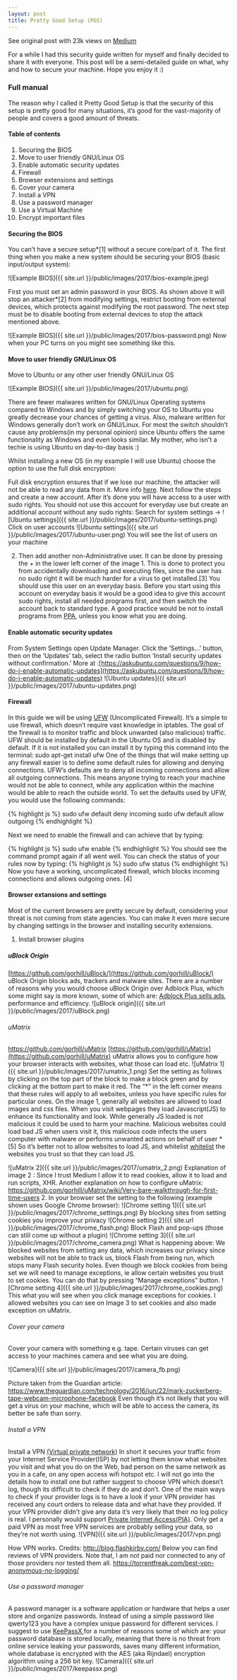 ```yaml
---
layout: post
title: Pretty Good Setup (PGS)
---
```

<div class="message">
  See original post with 23k views on <a href="https://medium.com/@uzakov/pretty-good-setup-pgs-4d3b58b4341a">Medium</a>
</div>

For a while I had this security guide written for myself and finally decided to share it with everyone. This post will be a semi-detailed guide on what, why and how to secure your machine. Hope you enjoy it :)

### Full manual
The reason why I called it Pretty Good Setup is that the security of this setup is pretty good for many situations, it’s good for the vast-majority of people and covers a good amount of threats.

#### Table of contents

1. Securing the BIOS
2. Move to user friendly GNU/Linux OS
3. Enable automatic security updates
4. Firewall
5. Browser extensions and settings
6. Cover your camera
7. Install a VPN
8. Use a password manager
9. Use a Virtual Machine
10. Encrypt important files

#### Securing the BIOS
You can’t have a secure setup*[1] without a secure core/part of it. The first thing when you make a new system should be securing your BIOS (basic input/output system):

![Example BIOS]({{ site.url }}/public/images/2017/bios-example.jpeg)

First you must set an admin password in your BIOS. As shown above it will stop an attacker*[2] from modifying settings, restrict booting from external devices, which protects against modifying the root password. The next step must be to disable booting from external devices to stop the attack mentioned above.

![Example BIOS]({{ site.url }}/public/images/2017/bios-password.png) Now when your PC turns on you might see something like this.

#### Move to user friendly GNU/Linux OS

Move to Ubuntu or any other user friendly GNU/Linux OS

![Example BIOS]({{ site.url }}/public/images/2017/ubuntu.png)

There are fewer malwares written for GNU/Linux Operating systems compared to Windows and by simply switching your OS to Ubuntu you greatly decrease your chances of getting a virus. Also, malware written for Windows generally don’t work on GNU/Linux. For most the switch shouldn’t cause any problems(in my personal opinion) since Ubuntu offers the same functionality as Windows and even looks similar. My mother, who isn't a techie is using Ubuntu on day-to-day basis :)

Whilst installing a new OS (in my example I will use Ubuntu) choose the option to use the full disk encryption:

Full disk encryption ensures that if we lose our machine, the attacker will not be able to read any data from it. More info <a href="https://en.wikipedia.org/wiki/Disk_encryption">here</a>. Next follow the steps and create a new account. After it’s done you will have access to a user with sudo rights. You should not use this account for everyday use but create an additional account without any sudo rights:
Search for system settings ->
![Ubuntu settings]({{ site.url }}/public/images/2017/ubuntu-settings.png)
Click on user accounts
![Ubuntu settings]({{ site.url }}/public/images/2017/ubuntu-user.png)
You will see the list of users on your machine

2) Then add another non-Administrative user. It can be done by pressing the + in the lower left corner of the image 1. This is done to protect you from accidentally downloading and executing files, since the user has no sudo right it will be much harder for a virus to get installed.[3] You should use this user on an everyday basis. Before you start using this account on everyday basis it would be a good idea to give this account sudo rights, install all needed programs first, and then switch the account back to standard type. A good practice would be not to install programs from <a href="https://askubuntu.com/questions/4983/what-are-ppas-and-how-do-i-use-them">PPA</a>, unless you know what you are doing.

#### Enable automatic security updates
From System Settings open Update Manager. Click the ‘Settings…’ button, then on the ‘Updates’ tab, select the radio button ‘Install security updates without confirmation.’
More at :[https://askubuntu.com/questions/9/how-do-i-enable-automatic-updates](https://askubuntu.com/questions/9/how-do-i-enable-automatic-updates)
![Ubuntu updates]({{ site.url }}/public/images/2017/ubuntu-updates.png)

#### Firewall
In this guide we will be using <a href="https://en.wikipedia.org/wiki/Uncomplicated_Firewall">UFW</a> (Uncomplicated Firewall). It’s a simple to use firewall, which doesn’t require vast knowledge in iptables. The goal of the firewall is to monitor traffic and block unwanted (also malicious) traffic. UFW should be installed by default in the Ubuntu OS and is disabled by default. If it is not installed you can install it by typing this command into the terminal:
sudo apt-get install ufw
One of the things that will make setting up any firewall easier is to define some default rules for allowing and denying connections. UFW’s defaults are to deny all incoming connections and allow all outgoing connections. This means anyone trying to reach your machine would not be able to connect, while any application within the machine would be able to reach the outside world. To set the defaults used by UFW, you would use the following commands:

{% highlight js %}
sudo ufw default deny incoming
sudo ufw default allow outgoing
{% endhighlight %}

Next we need to enable the firewall and can achieve that by typing:

{% highlight js %}
sudo ufw enable
{% endhighlight %}
You should see the command prompt again if all went well. You can check the status of your rules now by typing:
{% highlight js %}
sudo ufw status
{% endhighlight %}
Now you have a working, uncomplicated firewall, which blocks incoming connections and allows outgoing ones. [4]

#### Browser extansions and settings
Most of the current browsers are pretty secure by default, considering your threat is not coming from state agencies. You can make it even more secure by changing settings in the browser and installing security extensions.
1. Install browser plugins
##### uBlock Origin
[https://github.com/gorhill/uBlock/](https://github.com/gorhill/uBlock/) uBlock Origin blocks ads, trackers and malware sites. There are a number of reasons why you would choose uBlock Origin over Adblock Plus, which some might say is more known, some of which are: <a href="https://www.theverge.com/2016/9/13/12890050/adblock-plus-now-sells-ads">Adblock Plus sells ads</a>, performance and efficiency.
![uBlock origin]({{ site.url }}/public/images/2017/uBlock.png)

###### uMatrix
https://github.com/gorhill/uMatrix [https://github.com/gorhill/uMatrix](https://github.com/gorhill/uMatrix)
uMatrix allows you to configure how your browser interacts with websites, what those can load etc.
![uMatrix 1]({{ site.url }}/public/images/2017/umatrix_1.png)
Set the setting as follows by clicking on the top part of the block to make a block green and by clicking at the bottom part to make it red. The “\*” in the left corner means that these rules will apply to all websites, unless you have specific rules for particular ones. On the image 1, generally all websites are allowed to load images and css files. When you visit webpages they load Javascript(JS) to enhance its functionality and look. While generally JS loaded is not malicious it could be used to harm your machine. Malicious websites could load bad JS when users visit it, this malicious code infects the users computer with malware or performs unwanted actions on behalf of user \*[5] So it’s better not to allow websites to load JS, and whitelist <a href="https://en.wikipedia.org/wiki/Whitelist">whitelist</a> the websites you trust so that they can load JS.

![uMatrix 2]({{ site.url }}/public/images/2017/umatrix_2.png)
Explanation of image 2 : Since I trust Medium I allow it to read cookies, allow it to load and run scripts, XHR. Another explanation on how to configure uMatrix: <a href="https://github.com/gorhill/uMatrix/wiki/Very-bare-walkthrough-for-first-time-users">https://github.com/gorhill/uMatrix/wiki/Very-bare-walkthrough-for-first-time-users</a>
2. In your browser set the setting to the following (example shown uses Google Chrome browser):
![Chrome setting 1]({{ site.url }}/public/images/2017/chrome_settings.png)
By blocking sites from setting cookies you improve your privacy
![Chrome setting 2]({{ site.url }}/public/images/2017/chrome_flash.png)
Block Flash and pop-ups (those can still come up without a plugin)
![Chrome setting 3]({{ site.url }}/public/images/2017/chrome_camera.png)
What is happening above: We blocked websites from setting any data, which increases our privacy since websites will not be able to track us, block Flash from being run, which stops many Flash security holes. Even though we block cookies from being set we will need to manage exceptions, ie allow certain websites you trust to set cookies. You can do that by pressing “Manage exceptions” button.
![Chrome setting 4]({{ site.url }}/public/images/2017/chrome_cookies.png)
This what you will see when you click manage exceptions for cookies.
I allowed websites you can see on Image 3 to set cookies and also made exception on uMatrix.

###### Cover your camera

Cover your camera with something e.g. tape. Certain viruses can get access to your machines camera and see what you are doing.

![Camera]({{ site.url }}/public/images/2017/camera_fb.png)

Picture taken from the Guardian article: <a href="https://www.theguardian.com/technology/2016/jun/22/mark-zuckerberg-tape-webcam-microphone-facebook">https://www.theguardian.com/technology/2016/jun/22/mark-zuckerberg-tape-webcam-microphone-facebook</a>
Even though it’s not likely that you will get a virus on your machine, which will be able to access the camera, its better be safe than sorry.

###### Install a VPN

Install a VPN <a href="https://en.wikipedia.org/wiki/Virtual_private_network">(Virtual private network)</a> In short it secures your traffic from your Internet Service Provider(ISP) by not letting them know what websites you visit and what you do on the Web, bad person on the same network as you in a cafe, on any open access wifi hotspot etc. I will not go into the details how to install one but rather suggest to choose VPN which doesn’t log, though its difficult to check if they do and don’t. One of the main ways to check if your provider logs is to have a look if your VPN provider has received any court orders to release data and what have they provided. If your VPN provider didn’t give any data it’s very likely that their no log policy is real. I personally would support <a href="https://www.privateinternetaccess.com/">Private Internet Access(PIA)</a>. Only get a paid VPN as most free VPN services are probably selling your data, so they’re not worth using.
![VPN]({{ site.url }}/public/images/2017/vpn.png)

How VPN works. Credits: <a href="http://blog.flashkirby.com/">http://blog.flashkirby.com/</a>
Below you can find reviews of VPN providers. Note that, I am not paid nor connected to any of those providers nor tested them all.
<a href="https://torrentfreak.com/best-vpn-anonymous-no-logging/">https://torrentfreak.com/best-vpn-anonymous-no-logging/</a>

###### Use a password manager

A password manager is a software application or hardware that helps a user store and organize passwords. Instead of using a simple password like qwerty123 you have a complex unique password for different services. I suggest to use <a href="https://www.keepassx.org/">KeePassX </a> for a number of reasons some of which are: your password database is stored locally, meaning that there is no threat from online service leaking your passwords, saves many different information, whole database is encrypted with the AES (aka Rijndael) encryption algorithm using a 256 bit key.
![Camera]({{ site.url }}/public/images/2017/keepassx.png)
